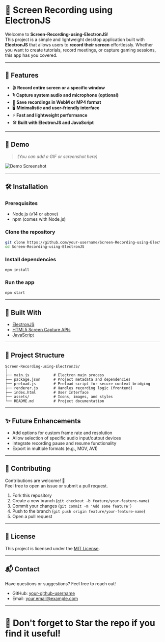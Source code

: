 # 🎥 Screen Recording using ElectronJS

Welcome to **Screen-Recording-using-ElectronJS**!  
This project is a simple and lightweight desktop application built with **ElectronJS** that allows users to **record their screen** effortlessly. Whether you want to create tutorials, record meetings, or capture gaming sessions, this app has you covered.

---

## 🚀 Features

- 🎬 **Record entire screen or a specific window**
- 🎙️ **Capture system audio and microphone (optional)**
- 💾 **Save recordings in WebM or MP4 format**
- 🖥️ **Minimalistic and user-friendly interface**
- ⚡ **Fast and lightweight performance**
- 🛠️ **Built with ElectronJS and JavaScript**

---

## 📸 Demo

> *(You can add a GIF or screenshot here)*

![Demo Screenshot](link-to-your-screenshot-or-demo.gif)

---

## 🛠️ Installation

### Prerequisites
- Node.js (v14 or above)
- npm (comes with Node.js)

### Clone the repository
```bash
git clone https://github.com/your-username/Screen-Recording-using-ElectronJS.git
cd Screen-Recording-using-ElectronJS
```

### Install dependencies
```bash
npm install
```

### Run the app
```bash
npm start
```

---

## 🧩 Built With

- [ElectronJS](https://www.electronjs.org/)
- [HTML5 Screen Capture APIs](https://developer.mozilla.org/en-US/docs/Web/API/Screen_Capture_API)
- [JavaScript](https://developer.mozilla.org/en-US/docs/Web/JavaScript)

---

## 📂 Project Structure

```
Screen-Recording-using-ElectronJS/
│
├── main.js           # Electron main process
├── package.json      # Project metadata and dependencies
├── preload.js        # Preload script for secure context bridging
├── renderer.js       # Handles recording logic (frontend)
├── index.html        # User Interface
├── assets/           # Icons, images, and styles
└── README.md         # Project documentation
```

---

## ✨ Future Enhancements

- Add options for custom frame rate and resolution
- Allow selection of specific audio input/output devices
- Integrate recording pause and resume functionality
- Export in multiple formats (e.g., MOV, AVI)

---

## 🤝 Contributing

Contributions are welcome! 🎉  
Feel free to open an issue or submit a pull request.

1. Fork this repository
2. Create a new branch (`git checkout -b feature/your-feature-name`)
3. Commit your changes (`git commit -m 'Add some feature'`)
4. Push to the branch (`git push origin feature/your-feature-name`)
5. Open a pull request

---

## 📜 License

This project is licensed under the [MIT License](LICENSE).

---

## 📬 Contact

Have questions or suggestions? Feel free to reach out!

- GitHub: [your-github-username](https://github.com/your-github-username)
- Email: your.email@example.com

---

# 🌟 Don't forget to Star the repo if you find it useful!

